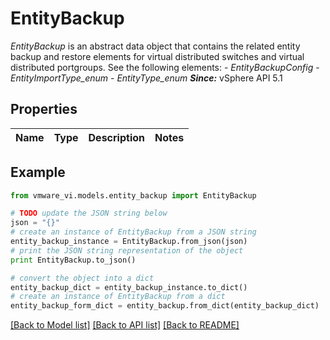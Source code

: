 # EntityBackup

*EntityBackup* is an abstract data object that contains the related entity backup and restore elements for virtual distributed switches and virtual distributed portgroups.  See the following elements: - *EntityBackupConfig* - *EntityImportType_enum* - *EntityType_enum*    ***Since:*** vSphere API 5.1 

## Properties
Name | Type | Description | Notes
------------ | ------------- | ------------- | -------------

## Example

```python
from vmware_vi.models.entity_backup import EntityBackup

# TODO update the JSON string below
json = "{}"
# create an instance of EntityBackup from a JSON string
entity_backup_instance = EntityBackup.from_json(json)
# print the JSON string representation of the object
print EntityBackup.to_json()

# convert the object into a dict
entity_backup_dict = entity_backup_instance.to_dict()
# create an instance of EntityBackup from a dict
entity_backup_form_dict = entity_backup.from_dict(entity_backup_dict)
```
[[Back to Model list]](../README.md#documentation-for-models) [[Back to API list]](../README.md#documentation-for-api-endpoints) [[Back to README]](../README.md)


